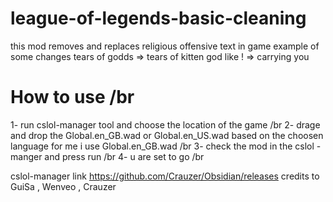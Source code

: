 # league-of-legends-basic-cleaning
this mod removes and replaces religious offensive text in game 
example of some changes 
tears of godds => tears of kitten 
god like ! => carrying you 
# How to use /br
1- run cslol-manager tool and choose the location of the game  /br
2- drage and drop the Global.en_GB.wad or Global.en_US.wad based on the choosen language for me i use Global.en_GB.wad /br
3- check the mod in the cslol -manger and press run /br
4- u are set to go /br


cslol-manager link 
https://github.com/Crauzer/Obsidian/releases
credits to GuiSa , Wenveo ,  Crauzer
